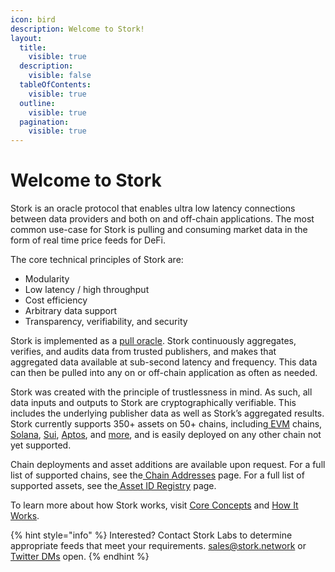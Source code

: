 ```yaml
---
icon: bird
description: Welcome to Stork!
layout:
  title:
    visible: true
  description:
    visible: false
  tableOfContents:
    visible: true
  outline:
    visible: true
  pagination:
    visible: true
---
```


# Welcome to Stork

Stork is an oracle protocol that enables ultra low latency connections between data providers and both on and off-chain applications. The most common use-case for Stork is pulling and consuming market data in the form of real time price feeds for DeFi.

The core technical principles of Stork are:

* Modularity
* Low latency / high throughput
* Cost efficiency
* Arbitrary data support
* Transparency, verifiability, and security

Stork is implemented as a [pull oracle](introduction/core-concepts.md#docs-internal-guid-4b312e7b-7fff-1147-c04b-bbaadec1a82a). Stork continuously aggregates, verifies, and audits data from trusted publishers, and makes that aggregated data available at sub-second latency and frequency. This data can then be pulled into any on or off-chain application as often as needed.

Stork was created with the principle of trustlessness in mind. As such, all data inputs and outputs to Stork are cryptographically verifiable. This includes the underlying publisher data as well as Stork’s aggregated results. Stork currently supports 350+ assets on 50+ chains, including[ EVM](https://docs.stork.network/~/changes/suDzkkK15gqdfmjDKr9z/resources/contract-addresses/evm) chains,[ Solana](https://docs.stork.network/~/changes/suDzkkK15gqdfmjDKr9z/resources/contract-addresses/solana), [Sui](https://docs.stork.network/~/changes/suDzkkK15gqdfmjDKr9z/resources/contract-addresses/sui), [Aptos](resources/contract-addresses/aptos.md), and [more](resources/contract-addresses/), and is easily deployed on any other chain not yet supported.&#x20;

Chain deployments and asset additions are available upon request. For a full list of supported chains, see the[ Chain Addresses](https://docs.stork.network/~/changes/suDzkkK15gqdfmjDKr9z/resources/contract-addresses) page. For a full list of supported assets, see the[ Asset ID Registry](https://docs.stork.network/~/changes/suDzkkK15gqdfmjDKr9z/resources/asset-id-registry) page.

To learn more about how Stork works, visit [Core Concepts](introduction/core-concepts.md) and [How It Works](introduction/how-it-works.md).

{% hint style="info" %}
Interested? Contact Stork Labs to determine appropriate feeds that meet your requirements.  [sales@stork.network](mailto:sales@stork.network) or [Twitter DMs](https://twitter.com/StorkOracle) open.
{% endhint %}

